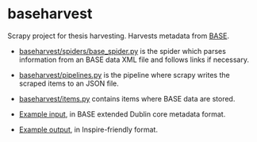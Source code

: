 # baseharvest

Scrapy project for thesis harvesting. Harvests metadata from [BASE](http://base-search.net/).

- [baseharvest/spiders/base_spider.py](baseharvest/spiders/base_spider.py) is the spider which parses information from an BASE data XML file and follows links if necessary.

- [baseharvest/pipelines.py](baseharvest/pipelines.py) is the pipeline where scrapy writes the scraped items to an JSON file.

- [baseharvest/items.py](baseharvest/items.py) contains items where BASE data are stored.

- [Example input](record.xml), in BASE extended Dublin core metadata format.
- [Example output](jsons/butt_rachel_deborah_2013-05-09T05:16:48Z.json), in Inspire-friendly format.
